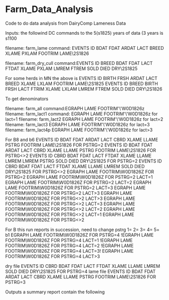 # Farm_Data_Analysis

Code to do data analysis from DairyComp Lameness Data

Inputs: the followind DC commands to the 5(s1825) years of data (3 years is s1100 

filename: farm_lame 
command: EVENTS ID BDAT FDAT ARDAT LACT BREED XLAME PXLAM FOOTRIM LAME\\2S1826

filename: farm_dry_cull 
command:EVENTS ID BREED BDAT FDAT LACT FTDAT XLAME PXLAM LMREM FTREM SOLD DIED DRY\\2S1825

For some herds in MN the above is EVENTS ID BIRTH FRSH ARDAT LACT BREED XLAME LXLAM FOOTRIM LAME\\2S1825 EVENTS ID BREED BIRTH FRSH LACT FTRIM XLAME LXLAM LMREM FTREM SOLD DIED DRY\\2S1826

To get denominators 

filename: farm_all 
command:EGRAPH LAME FOOTRIM'\\'W0D1826z 
filename: farm_lact1 
command: EGRAPH LAME FOOTRIM'\\'W0D1826z for lact=1 
filename: farm_lact2 
EGRAPH LAME FOOTRIM'\\'W0D1826z for lact=2 
filename: farm_lact3 
EGRAPH LAME FOOTRIM'\\'W0D1826z for lact=3 
filename: farm_lact4p 
EGRAPH LAME FOOTRIM'\\'W0D1826z for lact>3

For B8 and b6
EVENTS ID BDAT FDAT ARDAT LACT CBRD XLAME LLAME PSTRG FOOTRIM LAME\\2S1826 FOR PSTRG=2
EVENTS ID BDAT FDAT ARDAT LACT CBRD XLAME LLAME PSTRG FOOTRIM LAME\\2S1826 FOR PSTRG<>2
EVENTS ID CBRD BDAT FDAT LACT FTDAT XLAME LLAME LMREM LMREM PSTRG SOLD DIED DRY\\2S1825 FOR PSTRG=2
EVENTS ID CBRD BDAT FDAT LACT FTDAT XLAME LLAME LMREM SOLD DIED DRY\\2S1825 FOR PSTRG<>2
EGRAPH LAME FOOTRIM\W0D1826Z FOR PSTRG=2
EGRAPH LAME FOOTRIM\W0D1826Z FOR PSTRG=2 LACT=1
EGRAPH LAME FOOTRIM\W0D1826Z FOR PSTRG=2 LACT=2
EGRAPH LAME FOOTRIM\W0D1826Z FOR PSTRG=2 LACT=3
EGRAPH LAME FOOTRIM\W0D1826Z FOR PSTRG=2 LACT>3
EGRAPH LAME FOOTRIM\W0D1826Z FOR PSTRG<>2 LACT>3
EGRAPH LAME FOOTRIM\W0D1826Z FOR PSTRG<>2 LACT=3
EGRAPH LAME FOOTRIM\W0D1826Z FOR PSTRG<>2 LACT=2
EGRAPH LAME FOOTRIM\W0D1826Z FOR PSTRG<>2 LACT=1
EGRAPH LAME FOOTRIM\W0D1826Z FOR PSTRG<>2

For B this run reports in succession, need to change pstrg
1=
2=
3= 
4= 
5= b1
EGRAPH LAME FOOTRIM\W0D1826Z FOR PSTRG=4
!EGRAPH LAME FOOTRIM\W0D1826Z FOR PSTRG=4 LACT=1
!EGRAPH LAME FOOTRIM\W0D1826Z FOR PSTRG=4 LACT=2
!EGRAPH LAME FOOTRIM\W0D1826Z FOR PSTRG=4 LACT=3!
EGRAPH LAME FOOTRIM\W0D1826Z FOR PSTRG=4 LACT>3

dry file
EVENTS ID CBRD BDAT FDAT LACT FTDAT XLAME LLAME LMREM SOLD DIED DRY\\2S1825 FOR PSTRG=4
lame file
EVENTS ID BDAT FDAT ARDAT LACT CBRD XLAME LLAME PSTRG FOOTRIM LAME\\2S1826 FOR PSTRG=3


Outputs a summary report contain the following
